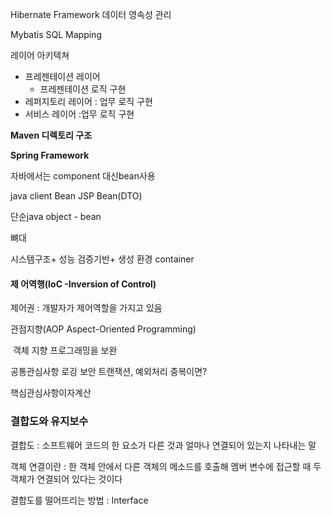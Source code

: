Hibernate Framework
데이터 영속성 관리

Mybatis SQL Mapping



레이어 아키텍쳐

- 프레젠테이션 레이어
  - 프레젠테이션 로직 구현 
- 레퍼지토리 레이어 : 업무 로직 구현
- 서비스 레이어 :업무 로직 구현



 **Maven 디렉토리 구조**



**Spring Framework**	

자바에서는 component 대신bean사용

java client Bean
JSP Bean(DTO)

단순java object - bean

뼈대

시스템구조+ 성능 검증기반+ 생성 환경 container

#### 제 어역행(IoC -Inversion of Control)

제어권 : 개발자가 제어역할을 가지고 있음	

관점지향(AOP Aspect-Oriented Programming)

​	객체 지향 프로그래밍을 보완

공통관심사항 로깅 보안 트랜잭션, 예외처리 중복이면?

핵심관심사항이자계산



### 결합도와 유지보수

결합도 : 소프트웨어 코드의 한 요소가 다른 것과 얼마나 연결되어 있는지 나타내는 말

객체 연결이란 : 한 객체 안에서 다른 객체의 메소드를 호출해 멤버 변수에 접근할 때 두 객체가 연결되어 있다는 것이다

결합도를 떨어뜨리는 방법 : Interface





